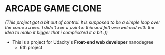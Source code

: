 # ARCADE GAME CLONE

_(This project got a bit out of control. It is supposed to be a simple loop over the same screen. I didn't see a point in this and felt overwelmed with the idea to make it bigger that i complicated it a bit :))_

- This is a project for Udacity's **Front-end web developer** nanodegree
  - 6th project
